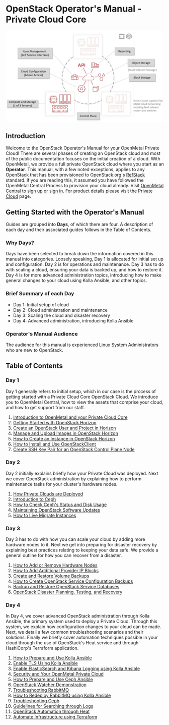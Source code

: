 # OpenStack Operator's Manual - Private Cloud Core

![image](images/intro.jpg)

## Introduction

Welcome to the OpenStack Operator's Manual for your OpenMetal Private
Cloud\! There are several phases of creating an OpenStack cloud and most
of the public documentation focuses on the initial creation of a cloud.
With OpenMetal, we provide a full private OpenStack cloud where you
start as an **Operator**. This manual, with a few noted exceptions,
applies to any OpenStack that has been provisioned to OpenStack.org's
[RefStack](https://docs.openstack.org/refstack) standard. If you are
reading this, it assumed you have followed the OpenMetal Central Process
to provision your cloud already. Visit [OpenMetal Central to sign up or
sign in](https://central.openmetal.io/). For product details please
visit the [Private Cloud](https://openmetal.io/products/private-cloud/hosted/)
page.

## Getting Started with the Operator's Manual

Guides are grouped into **Days**, of which there are four. A description
of each day and their associated guides follows in the Table of
Contents.

### Why Days?

Days have been selected to break down the information covered in this
manual into categories. Loosely speaking, Day 1 is allocated for initial
set up and configuration. Day 2 is for operations and maintenance. Day 3
has to do with scaling a cloud, ensuring your data is backed up, and how
to restore it. Day 4 is for more advanced administration topics,
introducing how to make general changes to your cloud using Kolla
Ansible, and other topics.

### Brief Summary of each Day

- Day 1: Initial setup of cloud
- Day 2: Cloud administration and maintenance
- Day 3: Scaling the cloud and disaster recovery
- Day 4: Advanced administration, introducing Kolla Ansible

### Operator's Manual Audience

The audience for this manual is experienced Linux System Administrators
who are new to OpenStack.

## Table of Contents

### Day 1

Day 1 generally refers to initial setup, which in our case is the
process of getting started with a Private Cloud Core OpenStack Cloud. We
introduce you to OpenMetal Central, how to view the assets that comprise
your cloud, and how to get support from our staff.

1. [Introduction to OpenMetal and your Private Cloud Core](day-1/intro-to-openmetal-private-cloud.md)
2. [Getting Started with OpenStack Horizon](day-1/horizon/getting-started-with-horizon.md)
3. [Create an OpenStack User and Project in Horizon](day-1/horizon/create-user-project.md)
4. [Manage and Upload Images in OpenStack Horizon](day-1/horizon/images.md)
5. [How to Create an Instance in OpenStack Horizon](day-1/horizon/create-first-instance.md)
6. [How to Install and Use OpenStackClient](day-1/command-line/openstackclient.md)
7. [Create SSH Key Pair for an OpenStack Control Plane Node](day-1/command-line/create-ssh-key.md)

### Day 2

Day 2 initially explains briefly how your Private Cloud was deployed.
Next we cover OpenStack administration by explaining how to perform
maintenance tasks for your cluster's hardware nodes.

1. [How Private Clouds are Deployed](day-2/private-cloud-deployment-overview.md)
2. [Introduction to Ceph](day-2/introduction-to-ceph.md)
3. [How to Check Ceph's Status and Disk Usage](day-2/check-ceph-status-disk-usage.md)
4. [Maintaining OpenStack Software Updates](day-2/maintenance.md)
5. [How to Live Migrate Instances](day-2/live-migrate-instances.md)

### Day 3

Day 3 has to do with how you can scale your cloud by adding more
hardware nodes to it. Next we get into preparing for disaster recovery
by explaining best practices relating to keeping your data safe. We
provide a general outline for how you can recover from a disaster.

1. [How to Add or Remove Hardware Nodes](day-3/add-remove-hardware-nodes.md)
2. [How to Add Additional Provider IP Blocks](day-3/add-provider-ips.md)
3. [Create and Restore Volume Backups](day-3/create-volume-backups.md)
4. [How to Create OpenStack Service Configuration Backups](day-3/create-openstack-service-backups.md)
5. [Backup and Restore OpenStack Service Databases](day-3/backup-restore-openstack-databases.md)
6. [OpenStack Disaster Planning, Testing, and Recovery](day-3/disaster-recovery.md)

### Day 4

In Day 4, we cover advanced OpenStack administration through Kolla
Ansible, the primary system used to deploy a Private Cloud. Through this
system, we explain how configuration changes to your cloud can be made.
Next, we detail a few common troubleshooting scenarios and their
solutions. Finally we briefly cover automation techniques possible in
your cloud through the use of OpenStack's Heat service and through
HashiCorp's Terraform application.

1. [How to Prepare and Use Kolla Ansible](day-4/kolla-ansible/prepare-kolla-ansible.md)
2. [Enable TLS Using Kolla Ansible](day-4/kolla-ansible/enable-tls)
3. [Enable ElasticSearch and Kibana Logging using Kolla Ansible](day-4/kolla-ansible/enable-elk.md)
4. [Security and Your OpenMetal Private Cloud](day-4/security/security-best-practices.md)
5. [How to Prepare and Use Ceph Ansible](day-4/ceph-ansible/prepare-ceph-ansible.md)
6. [OpenStack Watcher Demonstration](day-4/watcher/watcher-demo.md)
7. [Troubleshooting RabbitMQ](day-4/troubleshooting/rabbitmq.md)
8. [How to Redeploy RabbitMQ using Kolla Ansible](day-4/troubleshooting/redeploy-rabbitmq.md)
9. [Troubleshooting Ceph](day-4/troubleshooting/ceph.md)
10. [Guidelines for Searching through Logs](day-4/troubleshooting/log-filtering.md)
11. [OpenStack Automation through Heat](day-4/automation/heat.md)
12. [Automate Infrastructure using Terraform](day-4/automation/terraform.md)
